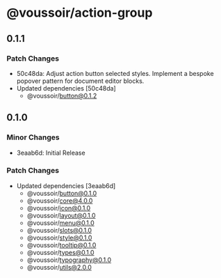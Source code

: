 # @voussoir/action-group

## 0.1.1

### Patch Changes

- 50c48da: Adjust action button selected styles. Implement a bespoke popover
  pattern for document editor blocks.
- Updated dependencies [50c48da]
  - @voussoir/button@0.1.2

## 0.1.0

### Minor Changes

- 3eaab6d: Initial Release

### Patch Changes

- Updated dependencies [3eaab6d]
  - @voussoir/button@0.1.0
  - @voussoir/core@4.0.0
  - @voussoir/icon@0.1.0
  - @voussoir/layout@0.1.0
  - @voussoir/menu@0.1.0
  - @voussoir/slots@0.1.0
  - @voussoir/style@0.1.0
  - @voussoir/tooltip@0.1.0
  - @voussoir/types@0.1.0
  - @voussoir/typography@0.1.0
  - @voussoir/utils@2.0.0
